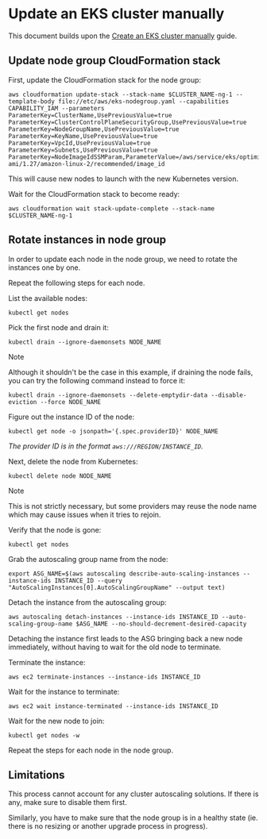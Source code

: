 # Update an EKS cluster manually

This document builds upon the [Create an EKS cluster manually](docs/create-eks-cluster.md) guide.

## Update node group CloudFormation stack

First, update the CloudFormation stack for the node group:

```shell
aws cloudformation update-stack --stack-name $CLUSTER_NAME-ng-1 --template-body file://etc/aws/eks-nodegroup.yaml --capabilities CAPABILITY_IAM --parameters ParameterKey=ClusterName,UsePreviousValue=true ParameterKey=ClusterControlPlaneSecurityGroup,UsePreviousValue=true ParameterKey=NodeGroupName,UsePreviousValue=true ParameterKey=KeyName,UsePreviousValue=true ParameterKey=VpcId,UsePreviousValue=true ParameterKey=Subnets,UsePreviousValue=true ParameterKey=NodeImageIdSSMParam,ParameterValue=/aws/service/eks/optimized-ami/1.27/amazon-linux-2/recommended/image_id
```

This will cause new nodes to launch with the new Kubernetes version.

Wait for the CloudFormation stack to become ready:

```shell
aws cloudformation wait stack-update-complete --stack-name $CLUSTER_NAME-ng-1
```

## Rotate instances in node group

In order to update each node in the node group, we need to rotate the instances one by one.

Repeat the following steps for each node.

List the available nodes:

```shell
kubectl get nodes
```

Pick the first node and drain it:

```shell
kubectl drain --ignore-daemonsets NODE_NAME
```

> [!NOTE]
> Although it shouldn't be the case in this example, if draining the node fails, you can try the following command instead to force it:
>
> ```shell
> kubectl drain --ignore-daemonsets --delete-emptydir-data --disable-eviction --force NODE_NAME
> ```

Figure out the instance ID of the node:

```shell
kubectl get node -o jsonpath='{.spec.providerID}' NODE_NAME
```

_The provider ID is in the format `aws:///REGION/INSTANCE_ID`._

Next, delete the node from Kubernetes:

```shell
kubectl delete node NODE_NAME
```

> [!NOTE]
> This is not strictly necessary, but some providers may reuse the node name which may cause issues when it tries to rejoin.

Verify that the node is gone:

```shell
kubectl get nodes
```

Grab the autoscaling group name from the node:
```shell
export ASG_NAME=$(aws autoscaling describe-auto-scaling-instances --instance-ids INSTANCE_ID --query "AutoScalingInstances[0].AutoScalingGroupName" --output text)
```

Detach the instance from the autoscaling group:

```shell
aws autoscaling detach-instances --instance-ids INSTANCE_ID --auto-scaling-group-name $ASG_NAME --no-should-decrement-desired-capacity
```

Detaching the instance first leads to the ASG bringing back a new node immediately, without having to wait for the old node to terminate.

Terminate the instance:

```shell
aws ec2 terminate-instances --instance-ids INSTANCE_ID
```

Wait for the instance to terminate:

```shell
aws ec2 wait instance-terminated --instance-ids INSTANCE_ID
```

Wait for the new node to join:

```shell
kubectl get nodes -w
```

Repeat the steps for each node in the node group.

## Limitations

This process cannot account for any cluster autoscaling solutions. If there is any, make sure to disable them first.

Similarly, you have to make sure that the node group is in a healthy state (ie. there is no resizing or another upgrade process in progress).
